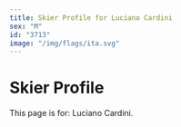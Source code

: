 ```yaml
---
title: Skier Profile for Luciano Cardini
sex: "M"
id: "3713"
image: "/img/flags/ita.svg" 
---
```


# Skier Profile

This page is for: Luciano Cardini.
    